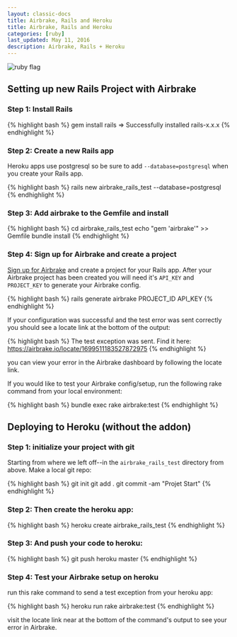 ```yaml
---
layout: classic-docs
title: Airbrake, Rails and Heroku
title: Airbrake, Rails and Heroku
categories: [ruby]
last_updated: May 11, 2016
description: Airbrake, Rails + Heroku
---
```


![ruby flag](/docs/assets/img/docs/ruby_flag.jpeg)

## Setting up new Rails Project with Airbrake

### Step 1: Install Rails

{% highlight bash %}
gem install rails
=> Successfully installed rails-x.x.x
{% endhighlight %}

### Step 2: Create a new Rails app
Heroku apps use postgresql so be sure to add `--database=postgresql` when you
create your Rails app.

{% highlight bash %}
rails new airbrake_rails_test --database=postgresql
{% endhighlight %}

### Step 3: Add airbrake to the Gemfile and install

{% highlight bash %}
cd airbrake_rails_test
echo "gem 'airbrake'" >> Gemfile
bundle install
{% endhighlight %}

### Step 4: Sign up for Airbrake and create a project

[Sign up for Airbrake](https://airbrake.io) and create a project for your Rails
app.  After your Airbrake project has been created you will need it's `API_KEY`
and `PROJECT_KEY` to generate your Airbrake config.

{% highlight bash %}
rails generate airbrake PROJECT_ID API_KEY
{% endhighlight %}

If your configuration was successful and the test error was sent correctly you
should see a locate link at the bottom of the output:

{% highlight bash %}
The test exception was sent. Find it here: https://airbrake.io/locate/1699511183527872975
{% endhighlight %}

you can view your error in the Airbrake dashboard by following the locate link.

If you would like to test your Airbrake config/setup, run the following rake
command from your local environment:

{% highlight bash %}
bundle exec rake airbrake:test
{% endhighlight %}

## Deploying to Heroku (without the addon)

### Step 1: initialize your project with git
Starting from where we left off--in the `airbrake_rails_test` directory from
above. Make a local git repo:

{% highlight bash %}
git init
git add .
git commit -am "Projet Start"
{% endhighlight %}

### Step 2: Then create the heroku app:

{% highlight bash %}
heroku create airbrake_rails_test
{% endhighlight %}

### Step 3: And push your code to heroku:

{% highlight bash %}
git push heroku master
{% endhighlight %}

### Step 4: Test your Airbrake setup on heroku

run this rake command to send a test exception from your heroku app:

{% highlight bash %}
heroku run rake airbrake:test
{% endhighlight %}

visit the locate link near at the bottom of the command's output to see your
error in Airbrake.
